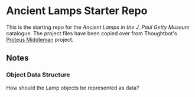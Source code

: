 # Ancient Lamps Starter Repo

This is the starting repo for the _Ancient Lamps in the J. Paul Getty Museum_
catalogue. The project files have been copied over from Thoughtbot's
[Proteus Middleman](https://github.com/thoughtbot/proteus-middleman)
project.

## Notes

### Object Data Structure

How should the Lamp objects be represented as data?

